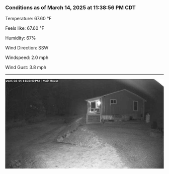 ### Conditions as of March 14, 2025 at 11:38:56 PM CDT 

Temperature: 67.60 &deg;F

Feels like: 67.60 &deg;F

Humidity: 67%

Wind Direction: SSW

Windspeed: 2.0 mph

Wind Gust: 3.8 mph

---

<img src="./images/latest.jpeg"/>

